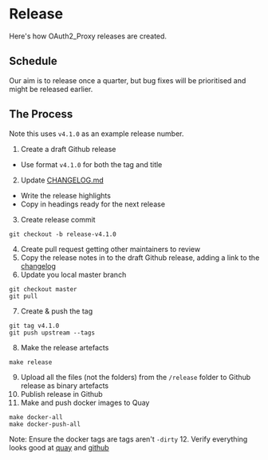 # Release

Here's how OAuth2_Proxy releases are created.

## Schedule

Our aim is to release once a quarter, but bug fixes will be prioritised and might be released earlier.

## The Process

Note this uses `v4.1.0` as an example release number.

1. Create a draft Github release
  * Use format `v4.1.0` for both the tag and title
2. Update [CHANGELOG.md](CHANGELOG.md)
  * Write the release highlights
  * Copy in headings ready for the next release
3. Create release commit
  ```
  git checkout -b release-v4.1.0
  ```
4. Create pull request getting other maintainers to review
5. Copy the release notes in to the draft Github release, adding a link to the [changelog](CHANGELOG.md)
6. Update you local master branch
  ```
  git checkout master
  git pull
  ```
7. Create & push the tag
  ```
  git tag v4.1.0
  git push upstream --tags
  ```
8. Make the release artefacts
  ```
  make release
  ```
9. Upload all the files (not the folders) from the `/release` folder to Github release as binary artefacts
10. Publish release in Github
11. Make and push docker images to Quay
  ```
  make docker-all
  make docker-push-all
  ```
  Note: Ensure the docker tags are tags aren't `-dirty`
12. Verify everything looks good at [quay](https://quay.io/repository/pusher/oauth2_proxy?tag=latest&tab=tags) and [github](https://github.com/pusher/oauth2_proxy/releases)
